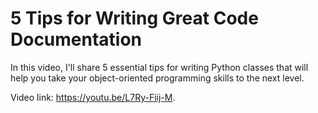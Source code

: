 # 5 Tips for Writing Great Code Documentation

In this video, I'll share 5 essential tips for writing Python classes that will help you take your object-oriented programming skills to the next level.

Video link: https://youtu.be/L7Ry-Fiij-M.